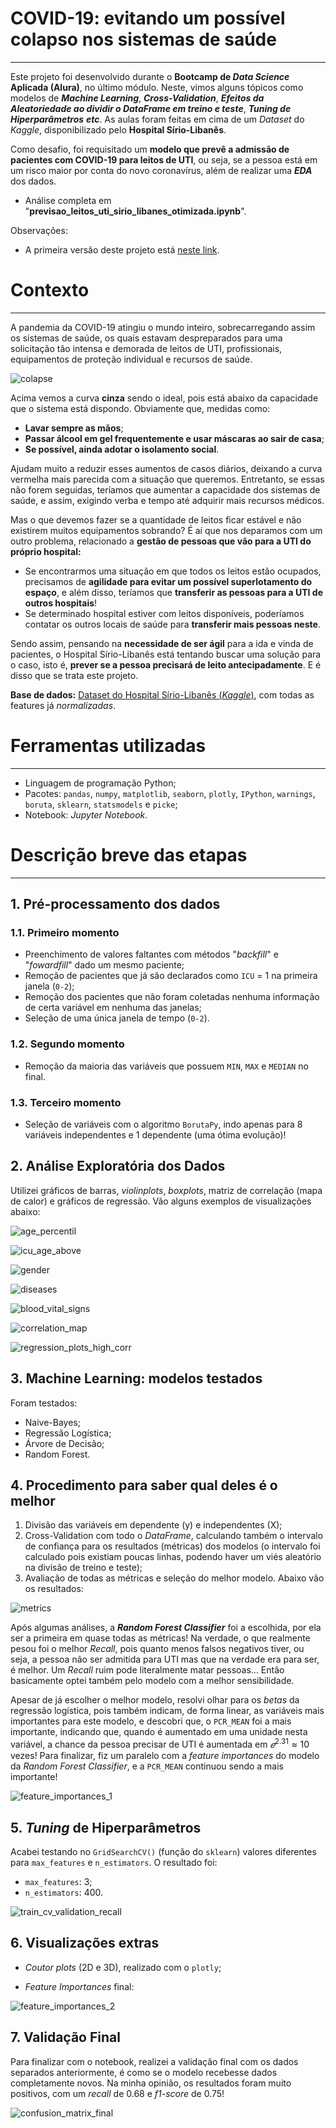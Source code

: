 # COVID-19: evitando um possível colapso nos sistemas de saúde
---
Este projeto foi desenvolvido durante o **Bootcamp de *Data Science* Aplicada (Alura)**, no último módulo. Neste, vimos alguns tópicos como modelos de ***Machine Learning***, ***Cross-Validation***, ***Efeitos da Aleatoriedade ao dividir o DataFrame em treino e teste***, ***Tuning de Hiperparâmetros*** ***etc***. As aulas foram feitas em cima de um *Dataset* do *Kaggle*, disponibilizado pelo **Hospital Sírio-Libanês**.

Como desafio, foi requisitado um **modelo que prevê a admissão de pacientes com COVID-19 para leitos de UTI**, ou seja, se a pessoa está em um risco maior por conta do novo coronavírus, além de realizar uma ***EDA*** dos dados.

- Análise completa em "**previsao_leitos_uti_sirio_libanes_otimizada.ipynb**".

Observações: 
- A primeira versão deste projeto está [neste link](https://github.com/Emersonmiady/previsao-leitos-uti).

# Contexto
---
A pandemia da COVID-19 atingiu o mundo inteiro, sobrecarregando assim os sistemas de saúde, os quais estavam despreparados para uma solicitação tão intensa e demorada de leitos de UTI, profissionais, equipamentos de proteção individual e recursos de saúde.

![colapse](/img/colapse.jpg)

Acima vemos a curva **cinza** sendo o ideal, pois está abaixo da capacidade que o sistema está dispondo. Obviamente que, medidas como:

- **Lavar sempre as mãos**;
- **Passar álcool em gel frequentemente e usar máscaras ao sair de casa**;
- **Se possível, ainda adotar o isolamento social**.

Ajudam muito a reduzir esses aumentos de casos diários, deixando a curva vermelha mais parecida com a situação que queremos. Entretanto, se essas não forem seguidas, teríamos que aumentar a capacidade dos sistemas de saúde, e assim, exigindo verba e tempo até adquirir mais recursos médicos.

Mas o que devemos fazer se a quantidade de leitos ficar estável e não existirem muitos equipamentos sobrando? É aí que nos deparamos com um outro problema, relacionado a **gestão de pessoas que vão para a UTI do próprio hospital:**

- Se encontrarmos uma situação em que todos os leitos estão ocupados, precisamos de **agilidade para evitar um possível superlotamento do espaço**, e além disso, teríamos que **transferir as pessoas para a UTI de outros hospitais**!
- Se determinado hospital estiver com leitos disponíveis, poderíamos contatar os outros locais de saúde para **transferir mais pessoas neste**.

Sendo assim, pensando na **necessidade de ser ágil** para a ida e vinda de pacientes, o Hospital Sírio-Libanês está tentando buscar uma solução para o caso, isto é, **prever se a pessoa precisará de leito antecipadamente**. E é disso que se trata este projeto.

**Base de dados:** [Dataset do Hospital Sírio-Libanês (*Kaggle*)](https://www.kaggle.com/S%C3%ADrio-Libanes/covid19), com todas as features já *normalizadas*.

# Ferramentas utilizadas
---
- Linguagem de programação Python;
- Pacotes: `pandas`, `numpy`, `matplotlib`, `seaborn`, `plotly`, `IPython`, `warnings`, `boruta`, `sklearn`, `statsmodels` e `picke`;
- Notebook: *Jupyter Notebook*.

# Descrição breve das etapas
---
## 1. Pré-processamento dos dados

### 1.1. Primeiro momento
- Preenchimento de valores faltantes com métodos "*backfill*" e "*fowardfill*" dado um mesmo paciente;
- Remoção de pacientes que já são declarados como `ICU` = 1 na primeira janela (`0-2`);
- Remoção dos pacientes que não foram coletadas nenhuma informação de certa variável em nenhuma das janelas;
- Seleção de uma única janela de tempo (`0-2`).

### 1.2. Segundo momento
- Remoção da maioria das variáveis que possuem `MIN`, `MAX` e `MEDIAN` no final.

### 1.3. Terceiro momento
- Seleção de variáveis com o algoritmo `BorutaPy`, indo apenas para 8 variáveis independentes e 1 dependente (uma ótima evolução)!

## 2. Análise Exploratória dos Dados
Utilizei gráficos de barras, *violinplots*, *boxplots*, matriz de correlação (mapa de calor) e gráficos de regressão. Vão alguns exemplos de visualizações abaixo:

![age_percentil](/img/age_percentil.png)

![icu_age_above](/img/icu_age_above.png)

![gender](/img/gender.png)

![diseases](/img/diseases.png)

![blood_vital_signs](/img/blood_vital_signs.png)

![correlation_map](/img/correlation_map.png)

![regression_plots_high_corr](/img/regression_plots_high_corr.png)

## 3. Machine Learning: modelos testados
Foram testados:
- Naive-Bayes;
- Regressão Logística;
- Árvore de Decisão;
- Random Forest.

## 4. Procedimento para saber qual deles é o melhor
1. Divisão das variáveis em dependente (y) e independentes (X);
2. Cross-Validation com todo o *DataFrame*, calculando também o intervalo de confiança para os resultados (métricas) dos modelos (o intervalo foi calculado pois existiam poucas linhas, podendo haver um viés aleatório na divisão de treino e teste);
3. Avaliação de todas as métricas e seleção do melhor modelo. Abaixo vão os resultados:

![metrics](/img/metrics.png)

Após algumas análises, a ***Random Forest Classifier*** foi a escolhida, por ela ser a primeira em quase todas as métricas! Na verdade, o que realmente pesou foi o melhor *Recall*, pois quanto menos falsos negativos tiver, ou seja, a pessoa não ser admitida para UTI mas que na verdade era para ser, é melhor. Um *Recall* ruim pode literalmente matar pessoas... Então basicamente optei também pelo modelo com a melhor sensibilidade.

Apesar de já escolher o melhor modelo, resolvi olhar para os *betas* da regressão logística, pois também indicam, de forma linear, as variáveis mais importantes para este modelo, e descobri que, o `PCR_MEAN` foi a mais importante, indicando que, quando é aumentado em uma unidade nesta variável, a chance da pessoa precisar de UTI é aumentada em  $𝑒^{2.31} \approx 10$ vezes! Para finalizar, fiz um paralelo com a *feature importances* do modelo da *Random Forest Classifier*, e a `PCR_MEAN` continuou sendo a mais importante!

![feature_importances_1](/img/feature_importances_1.png)

## 5. *Tuning* de Hiperparâmetros
Acabei testando no `GridSearchCV()` (função do `sklearn`) valores diferentes para `max_features` e `n_estimators`. O resultado foi:

- `max_features`: 3;
- `n_estimators`: 400.

![train_cv_validation_recall](/img/train_cv_validation_recall.png)

## 6. Visualizações extras

- *Coutor plots* (2D e 3D), realizado com o `plotly`;

- *Feature Importances* final:

![feature_importances_2](/img/feature_importances_2.png)

## 7. Validação Final

Para finalizar com o notebook, realizei a validação final com os dados separados anteriormente, é como se o modelo recebesse dados completamente novos. Na minha opinião, os resultados foram muito positivos, com um *recall* de 0.68 e *f1-score* de 0.75!

![confusion_matrix_final](/img/confusion_matrix_final.png)
